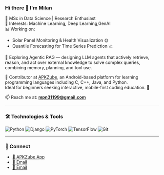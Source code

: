 ### Hi there 👋 I'm Milan

🚀 MSc in Data Science | Research Enthusiast  
🧠 Interests: Machine Learning, Deep Learning,GenAI  
📊 Working on:
- Solar Panel Monitoring & Health Visualization 🌞  
- Quantile Forecasting for Time Series Prediction 📈
  
🎯 Exploring Agentic RAG — designing LLM agents that actively retrieve, reason, and act over external knowledge to solve complex queries, combining memory, planning, and tool use.


💼 Contributor at [APKZube](https://apkzube.com/), an Android-based platform for learning programming languages including C, C++, Java, and Python.  
Ideal for beginners seeking interactive, mobile-first coding education. 📱

📫 Reach me at: **mpn31199@gmail.com**

---

### 🛠️ Technologies & Tools  
![Python](https://img.shields.io/badge/-Python-3776AB?style=flat&logo=python&logoColor=white)
![Django](https://img.shields.io/badge/-Django-092E20?style=flat&logo=django&logoColor=white)
![PyTorch](https://img.shields.io/badge/-PyTorch-EE4C2C?style=flat&logo=pytorch&logoColor=white)
![TensorFlow](https://img.shields.io/badge/-TensorFlow-FF6F00?style=flat&logo=tensorflow&logoColor=white)
![Git](https://img.shields.io/badge/-Git-F05032?style=flat&logo=git&logoColor=white)

---

### 🔗 Connect  
- [📱 APKZube App](https://apkzube.com/)
- [📧 Email](mailto:apkzube@gmail.com)
- [📧 Email](mailto:mpn31199@gmail.com)

